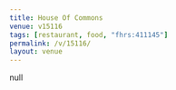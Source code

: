 ```yaml
---
title: House Of Commons
venue: v15116
tags: [restaurant, food, "fhrs:411145"]
permalink: /v/15116/
layout: venue
---
```

null